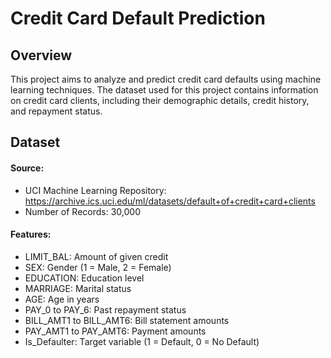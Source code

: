 # Credit Card Default Prediction

## Overview
This project aims to analyze and predict credit card defaults using machine learning techniques. The dataset used for this project contains information on credit card clients, including their demographic details, credit history, and repayment status.

## Dataset
#### Source:
- UCI Machine Learning Repository: https://archive.ics.uci.edu/ml/datasets/default+of+credit+card+clients
- Number of Records: 30,000

#### Features: 
- LIMIT_BAL: Amount of given credit
- SEX: Gender (1 = Male, 2 = Female)
- EDUCATION: Education level
- MARRIAGE: Marital status
- AGE: Age in years
- PAY_0 to PAY_6: Past repayment status
- BILL_AMT1 to BILL_AMT6: Bill statement amounts
- PAY_AMT1 to PAY_AMT6: Payment amounts
- Is_Defaulter: Target variable (1 = Default, 0 = No Default)

